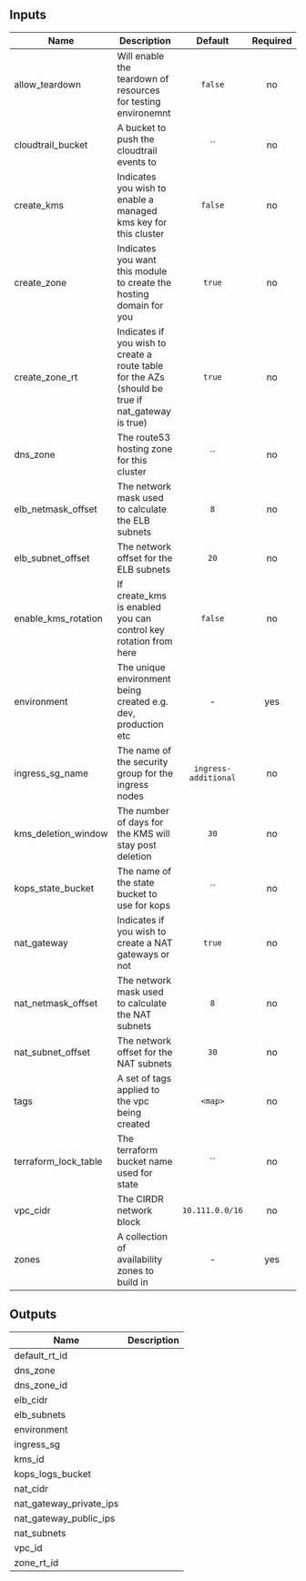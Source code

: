 
## Inputs

| Name | Description | Default | Required |
|------|-------------|:-----:|:-----:|
| allow_teardown | Will enable the teardown of resources for testing environemnt | `false` | no |
| cloudtrail_bucket | A bucket to push the cloudtrail events to | `` | no |
| create_kms | Indicates you wish to enable a managed kms key for this cluster | `false` | no |
| create_zone | Indicates you want this module to create the hosting domain for you | `true` | no |
| create_zone_rt | Indicates if you wish to create a route table for the AZs (should be true if nat_gateway is true) | `true` | no |
| dns_zone | The route53 hosting zone for this cluster | `` | no |
| elb_netmask_offset | The network mask used to calculate the ELB subnets | `8` | no |
| elb_subnet_offset | The network offset for the ELB subnets | `20` | no |
| enable_kms_rotation | If create_kms is enabled you can control key rotation from here | `false` | no |
| environment | The unique environment being created e.g. dev, production etc | - | yes |
| ingress_sg_name | The name of the security group for the ingress nodes | `ingress-additional` | no |
| kms_deletion_window | The number of days for the KMS will stay post deletion | `30` | no |
| kops_state_bucket | The name of the state bucket to use for kops | `` | no |
| nat_gateway | Indicates if you wish to create a NAT gateways or not | `true` | no |
| nat_netmask_offset | The network mask used to calculate the NAT subnets | `8` | no |
| nat_subnet_offset | The network offset for the NAT subnets | `30` | no |
| tags | A set of tags applied to the vpc being created | `<map>` | no |
| terraform_lock_table | The terraform bucket name used for state | `` | no |
| vpc_cidr | The CIRDR network block | `10.111.0.0/16` | no |
| zones | A collection of availability zones to build in | - | yes |

## Outputs

| Name | Description |
|------|-------------|
| default_rt_id |  |
| dns_zone |  |
| dns_zone_id |  |
| elb_cidr |  |
| elb_subnets |  |
| environment |  |
| ingress_sg |  |
| kms_id |  |
| kops_logs_bucket |  |
| nat_cidr |  |
| nat_gateway_private_ips |  |
| nat_gateway_public_ips |  |
| nat_subnets |  |
| vpc_id |  |
| zone_rt_id |  |

